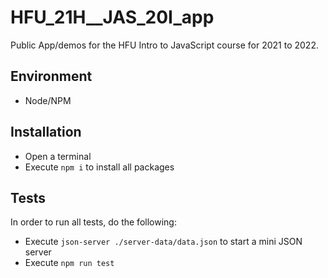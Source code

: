 # HFU_21H__JAS_20I_app

Public App/demos for the HFU Intro to JavaScript course for 2021 to 2022.

## Environment

- Node/NPM

## Installation

- Open a terminal
- Execute `npm i` to install all packages

## Tests

In order to run all tests, do the following:

- Execute `json-server ./server-data/data.json` to start a mini JSON server
- Execute `npm run test`
